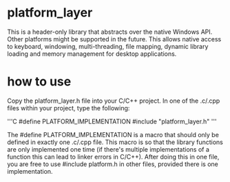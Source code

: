 # platform_layer
This is a header-only library that abstracts over the native Windows API. Other platforms might be supported in the future. This allows native access to keyboard, windowing, multi-threading, file mapping, dynamic library loading and memory management for desktop applications. 

# how to use
Copy the platform_layer.h file into your C/C++ project. In one of the .c/.cpp files within your project, type the following:

'''C
#define PLATFORM_IMPLEMENTATION
#include "platform_layer.h"
'''

The #define PLATFORM_IMPLEMENTATION is a macro that should only be defined in exactly one .c/.cpp file. This macro is so that the library functions are only implemented one time (if there's multiple implementations of a function this can lead to linker errors in C/C++). After doing this in one file, you are free to use #include platform.h in other files, provided there is one implementation. 
